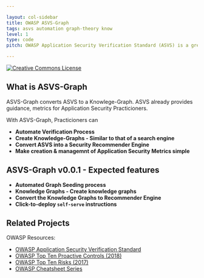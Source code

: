 ```yaml
---

layout: col-sidebar
title: OWASP ASVS-Graph
tags: asvs automation graph-theory know
level: 1
type: code
pitch: OWASP Application Security Verification Standard (ASVS) is a great knowledgebase. This greatly helps organizations by providing guidance as well as in generating Application Security Metrics. With OWASP ASVS-Graph, ASVS is converted to a knowledge-graph. All the 

---
```

[![Creative Commons License](https://licensebuttons.net/l/by-sa/4.0/88x31.png)](https://creativecommons.org/licenses/by-sa/4.0/ "CC BY-SA 4.0")

## What is ASVS-Graph
ASVS-Graph converts ASVS to a Knowlege-Graph. ASVS already provides guidance, metrics for Application Security Practicioners. 

With ASVS-Graph, Practicioners can

* **Automate Verification Process**
* **Create Knowledge-Graphs - Similar to that of a search engine**
* **Convert ASVS into a Security Recommender Engine**
* **Make creation & managemnt of Application Security Metrics simple**


## ASVS-Graph v0.0.1 - Expected features

* **Automated Graph Seeding process**
* **Knowledge Graphs - Create knowledge graphs**
* **Convert the Knowledge Graphs to Recommender Engine**
* **Click-to-deploy `self-serve` instructions**


## Related Projects

OWASP Resources:
* [OWASP Application Security Verification Standard](https://github.com/OWASP/ASVS)
* [OWASP Top Ten Proactive Controls (2018)](https://www.owasp.org/index.php/OWASP_Proactive_Controls)
* [OWASP Top Ten Risks (2017)](http://www.owasp.org/index.php/Category:OWASP_Top_Ten_Project)
* [OWASP Cheatsheet Series](https://www.owasp.org/index.php/OWASP_Cheat_Sheet_Series)
